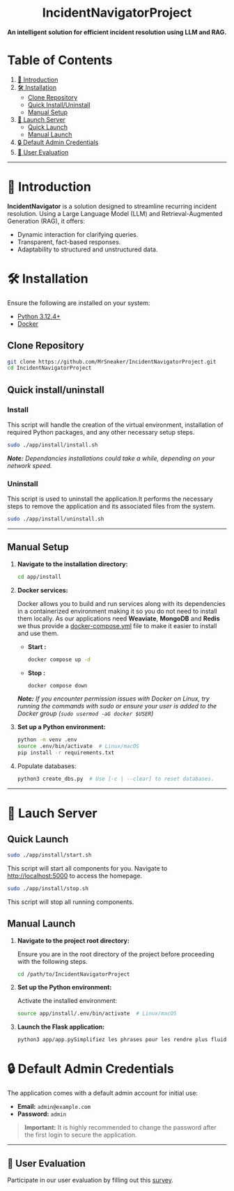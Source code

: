 <h1 align="center">IncidentNavigatorProject</h1>

**An intelligent solution for efficient incident resolution using LLM and RAG.**

# Table of Contents

1. [📖 Introduction](#📖-introduction)
2. [🛠️ Installation](#🛠️-installation)
   - [Clone Repository](#clone-repository)
   - [Quick Install/Uninstall](#quick-installuninstall)
   - [Manual Setup](#manual-setup)
3. [🔧 Launch Server](#🔧-launch-server)
   - [Quick Launch](#quick-launch)
   - [Manual Launch](#manual-launch)
4. [🔒 Default Admin Credentials](#🔒-default-admin-credentials)
5. [📝 User Evaluation](#📝-user-evaluation)

---

# 📖 Introduction

**IncidentNavigator** is a solution designed to streamline recurring incident resolution. Using a Large Language Model (LLM) and Retrieval-Augmented Generation (RAG), it offers:

- Dynamic interaction for clarifying queries.
- Transparent, fact-based responses.
- Adaptability to structured and unstructured data.

# 🛠️  Installation

Ensure the following are installed on your system:

- [Python 3.12.4+](https://www.python.org/downloads/)
- [Docker](https://www.docker.com/)

## Clone Repository

```bash
git clone https://github.com/MrSneaker/IncidentNavigatorProject.git
cd IncidentNavigatorProject
```

## Quick install/uninstall

### Install

   This script will handle the creation of the virtual environment, installation of required Python packages, and any other necessary setup steps.

   ```bash
   sudo ./app/install/install.sh
   ```

   ***Note:*** *Dependancies installations could take a while, depending on your network speed.*

### Uninstall

   This script is used to uninstall the application.It performs the necessary steps to remove the application and its associated files from the system.

   ```bash
   sudo ./app/install/uninstall.sh
   ```

---

## Manual Setup

1. **Navigate to the installation directory:**

   ```bash
   cd app/install
   ```

2. **Docker services:**

   Docker allows you to build and run services along with its dependencies in a containerized environment making it so you do not need to install them locally. As our applications need **Weaviate**, **MongoDB** and **Redis** we thus provide a [docker-compose.yml](app/install/docker-compose.yml) file to make it easier to install and use them.

   - **Start :**

      ```bash
      docker compose up -d
      ```

   - **Stop :**

      ```bash
      docker compose down
      ```

   ***Note:*** *If you encounter permission issues with Docker on Linux, try running the commands with sudo or ensure your user is added to the Docker group (`sudo usermod -aG docker $USER`)*

3. **Set up a Python environment:**

   ```bash
   python -m venv .env
   source .env/bin/activate  # Linux/macOS
   pip install -r requirements.txt
   ```

4. Populate databases:

   ```bash
   python3 create_dbs.py  # Use [-c | --clear] to reset databases.
   ```

---

# 🔧 Lauch Server

## Quick Launch

```bash
sudo ./app/install/start.sh
```

This script will start all components for you. Navigate to [http://localhost:5000](http://localhost:5000) to access the homepage.

```bash
sudo ./app/install/stop.sh
```

This script will stop all running components.
  
## Manual Launch

  1. **Navigate to the project root directory:**

      Ensure you are in the root directory of the project before proceeding with the following steps.

      ```bash
      cd /path/to/IncidentNavigatorProject
      ```

  2. **Set up the Python environment:**

      Activate the installed environment:

      ```bash
      source app/install/.env/bin/activate  # Linux/macOS
      ```

  3. **Launch the Flask application:**

      ```bash
      python3 app/app.pySimplifiez les phrases pour les rendre plus fluides en français. Par exemple :lhost:5000, you will be directed to the homepage.

# 🔒 Default Admin Credentials

The application comes with a default admin account for initial use:

- **Email:** `admin@example.com`
- **Password:** `admin`

> **Important:** It is highly recommended to change the password after the first login to secure the application.

---

## 📝 User Evaluation

Participate in our user evaluation by filling out this [survey](https://docs.google.com/forms/d/e/1FAIpQLSeJjsLwA0piXQqG0LpePXWf8MYUIZXKDx7mvkezLxrdCmWIYQ/viewform?usp=header).
